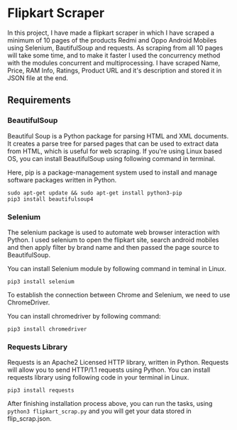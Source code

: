 # Flipkart Scraper
In this project, I have made a flipkart scraper in which I have scraped a minimum of 10 pages of the products Redmi and Oppo Android Mobiles using Selenium, BautifulSoup and requests. As scraping from all 10 pages will take some time, and to make it faster I used the concurrency method with the modules concurrent and multiprocessing. I have scraped Name, Price, RAM Info, Ratings, Product URL and it's description and stored it in JSON file at the end.

## Requirements

### BeautifulSoup

Beautiful Soup is a Python package for parsing HTML and XML documents. It creates a parse tree for parsed pages that can be used to extract data from HTML, which is useful for web scraping. If you're using Linux based OS, you can install BeautifulSoup using following command in terminal.

Here, pip is a package-management system used to install and manage software packages written in Python.

```
sudo apt-get update && sudo apt-get install python3-pip
pip3 install beautifulsoup4
```
### Selenium

The selenium package is used to automate web browser interaction with Python. I used selenium to open the flipkart site, search android mobiles and then apply filter by brand name and then passed the page source to BeautifulSoup.

You can install Selenium module by following command in teminal in Linux.

```
pip3 install selenium
```
To establish the connection between Chrome and Selenium, we need to use ChromeDriver.

You can install chromedriver by following command:

```
pip3 install chromedriver
```



### Requests Library

Requests is an Apache2 Licensed HTTP library, written in Python. Requests will allow you to send HTTP/1.1 requests using Python.
You can install requests library using following code in your terminal in Linux.

`pip3 install requests`

After finishing installation process above, you can run the tasks, using `python3 flipkart_scrap.py` and you will get your data stored in flip_scrap.json.
